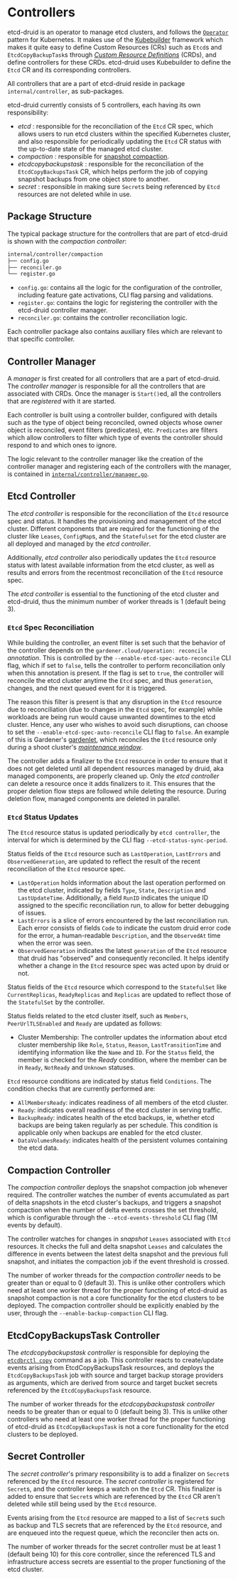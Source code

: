 # Controllers

etcd-druid is an operator to manage etcd clusters, and follows the [`Operator`](https://kubernetes.io/docs/concepts/extend-kubernetes/operator/) pattern for Kubernetes.
It makes use of the [Kubebuilder](https://github.com/kubernetes-sigs/kubebuilder) framework which makes it quite easy to define Custom Resources (CRs) such as `Etcd`s and `EtcdCopyBackupTask`s through [*Custom Resource Definitions*](https://kubernetes.io/docs/tasks/extend-kubernetes/custom-resources/custom-resource-definitions/) (CRDs), and define controllers for these CRDs.
etcd-druid uses Kubebuilder to define the `Etcd` CR and its corresponding controllers.

All controllers that are a part of etcd-druid reside in package `internal/controller`, as sub-packages.

etcd-druid currently consists of 5 controllers, each having its own responsibility:

- *etcd* : responsible for the reconciliation of the  `Etcd` CR spec, which allows users to run etcd clusters within the specified Kubernetes cluster, and also responsible for periodically updating the `Etcd` CR status with the up-to-date state of the managed etcd cluster.
- *compaction* : responsible for [snapshot compaction](/docs/proposals/02-snapshot-compaction.md).
- *etcdcopybackupstask* : responsible for the reconciliation of the `EtcdCopyBackupsTask` CR, which helps perform the job of copying snapshot backups from one object store to another.
- *secret* : responsible in making sure `Secret`s being referenced by `Etcd` resources are not deleted while in use.

## Package Structure

The typical package structure for the controllers that are part of etcd-druid is shown with the *compaction controller*:

``` bash
internal/controller/compaction
├── config.go
├── reconciler.go
└── register.go
```

- `config.go`: contains all the logic for the configuration of the controller, including feature gate activations, CLI flag parsing and validations.
- `register.go`: contains the logic for registering the controller with the etcd-druid controller manager.
- `reconciler.go`: contains the controller reconciliation logic.

Each controller package also contains auxiliary files which are relevant to that specific controller.

## Controller Manager

A *manager* is first created for all controllers that are a part of etcd-druid.
The *controller manager* is responsible for all the controllers that are associated with CRDs.
Once the manager is `Start()`ed, all the controllers that are *registered* with it are started.  

Each controller is built using a controller builder, configured with details such as the type of object being reconciled, owned objects whose owner object is reconciled, event filters (predicates), etc. `Predicates` are filters which allow controllers to filter which type of events the controller should respond to and which ones to ignore.

The logic relevant to the controller manager like the creation of the controller manager and registering each of the controllers with the manager, is contained in [`internal/controller/manager.go`](/internal/controller/manager.go).

## Etcd Controller

The *etcd controller* is responsible for the reconciliation of the `Etcd` resource spec and status. It handles the provisioning and management of the etcd cluster. Different components that are required for the functioning of the cluster like `Leases`, `ConfigMap`s, and the `Statefulset` for the etcd cluster are all deployed and managed by the *etcd controller*.

Additionally, *etcd controller* also periodically updates the `Etcd` resource status with latest available information from the etcd cluster, as well as results and errors from the recentmost reconciliation of the `Etcd` resource spec.

The *etcd controller* is essential to the functioning of the etcd cluster and etcd-druid, thus the minimum number of worker threads is 1 (default being 3).

### `Etcd` Spec Reconciliation

While building the controller, an event filter is set such that the behavior of the controller depends on the `gardener.cloud/operation: reconcile` *annotation*. This is controlled by the `--enable-etcd-spec-auto-reconcile` CLI flag, which if set to `false`, tells the controller to perform reconciliation only when this annotation is present. If the flag is set to `true`, the controller will reconcile the etcd cluster anytime the `Etcd` spec, and thus `generation`, changes, and the next queued event for it is triggered.  

The reason this filter is present is that any disruption in the `Etcd` resource due to reconciliation (due to changes in the `Etcd` spec, for example) while workloads are being run would cause unwanted downtimes to the etcd cluster. Hence, any user who wishes to avoid such disruptions, can choose to set the `--enable-etcd-spec-auto-reconcile` CLI flag to `false`. An example of this is Gardener's [gardenlet](https://github.com/gardener/gardener/blob/master/docs/concepts/gardenlet.md), which reconciles the `Etcd` resource only during a shoot cluster's [*maintenance window*](https://github.com/gardener/gardener/blob/master/docs/usage/shoot_maintenance.md).

The controller adds a finalizer to the `Etcd` resource in order to ensure that it does not get deleted until all dependent resources managed by druid, aka managed components, are properly cleaned up. Only the *etcd controller* can delete a resource once it adds finalizers to it. This ensures that the proper deletion flow steps are followed while deleting the resource. During deletion flow, managed components are deleted in parallel.

### `Etcd` Status Updates

The `Etcd` resource status is updated periodically by `etcd controller`, the interval for which is determined by the CLI flag `--etcd-status-sync-period`.

Status fields of the `Etcd` resource such as `LastOperation`, `LastErrors` and `ObservedGeneration`, are updated to reflect the result of the recent reconciliation of the `Etcd` resource spec.

- `LastOperation` holds information about the last operation performed on the etcd cluster, indicated by fields `Type`, `State`, `Description` and `LastUpdateTime`. Additionally, a field `RunID` indicates the unique ID assigned to the specific reconciliation run, to allow for better debugging of issues.
- `LastErrors` is a slice of errors encountered by the last reconciliation run. Each error consists of fields `Code` to indicate the custom druid error code for the error, a human-readable `Description`, and the `ObservedAt`  time when the error was seen.
- `ObservedGeneration` indicates the latest `generation` of the `Etcd` resource that druid has "observed" and consequently reconciled. It helps identify whether a change in the `Etcd` resource spec was acted upon by druid or not.

Status fields of the `Etcd` resource which correspond to the `StatefulSet` like `CurrentReplicas`, `ReadyReplicas` and `Replicas` are updated to reflect those of the `StatefulSet` by the controller.

Status fields related to the etcd cluster itself, such as `Members`, `PeerUrlTLSEnabled` and `Ready` are updated as follows:

- Cluster Membership: The controller updates the information about etcd cluster membership like `Role`, `Status`, `Reason`, `LastTransitionTime` and identifying information like the `Name` and `ID`. For the `Status` field, the member is checked for the *Ready* condition, where the member can be in `Ready`, `NotReady` and `Unknown` statuses.

`Etcd` resource conditions are indicated by status field `Conditions`.  The condition checks that are currently performed are:

- `AllMembersReady`: indicates readiness of all members of the etcd cluster.
- `Ready`: indicates overall readiness of the etcd cluster in serving traffic. 
- `BackupReady`: indicates health of the etcd backups, ie, whether etcd backups are being taken regularly as per schedule. This condition is applicable only when backups are enabled for the etcd cluster.
- `DataVolumesReady`: indicates health of the persistent volumes containing the etcd data.

## Compaction Controller

The *compaction controller* deploys the snapshot compaction job whenever required.
The controller watches the number of events accumulated as part of delta snapshots in the etcd cluster's backups, and triggers a snapshot compaction when the number of delta events crosses the set threshold, which is configurable through the `--etcd-events-threshold` CLI flag (1M events by default).

The controller watches for changes in *snapshot* `Leases` associated with `Etcd` resources.
It checks the full and delta snapshot `Leases` and calculates the difference in events between the latest delta snapshot and the previous full snapshot, and initiates the compaction job if the event threshold is crossed.

The number of worker threads for the *compaction controller* needs to be greater than or equal to 0 (default 3).
This is unlike other controllers which need at least one worker thread for the proper functioning of etcd-druid as snapshot compaction is not a core functionality for the etcd clusters to be deployed.
The compaction controller should be explicitly enabled by the user, through the `--enable-backup-compaction` CLI flag.

## EtcdCopyBackupsTask Controller

The *etcdcopybackupstask controller* is responsible for deploying the [`etcdbrctl copy`](https://github.com/gardener/etcd-backup-restore/blob/master/cmd/copy.go) command as a job.
This controller reacts to create/update events arising from EtcdCopyBackupsTask resources, and deploys the `EtcdCopyBackupsTask` job with source and target backup storage providers as arguments, which are derived from source and target bucket secrets referenced by the `EtcdCopyBackupsTask` resource.

The number of worker threads for the *etcdcopybackupstask controller* needs to be greater than or equal to 0 (default being 3).
This is unlike other controllers who need at least one worker thread for the proper functioning of etcd-druid as `EtcdCopyBackupsTask` is not a core functionality for the etcd clusters to be deployed.

## Secret Controller

The *secret controller*'s primary responsibility is to add a finalizer on `Secret`s referenced by the `Etcd` resource.
The *secret controller* is registered for `Secret`s, and the controller keeps a watch on the `Etcd` CR.
This finalizer is added to ensure that `Secret`s which are referenced by the `Etcd` CR aren't deleted while still being used by the `Etcd` resource.

Events arising from the `Etcd` resource are mapped to a list of `Secret`s such as backup and TLS secrets that are referenced by the `Etcd` resource, and are enqueued into the request queue, which the reconciler then acts on.

The number of worker threads for the secret controller must be at least 1 (default being 10) for this core controller, since the referenced TLS and infrastructure access secrets are essential to the proper functioning of the etcd cluster.
